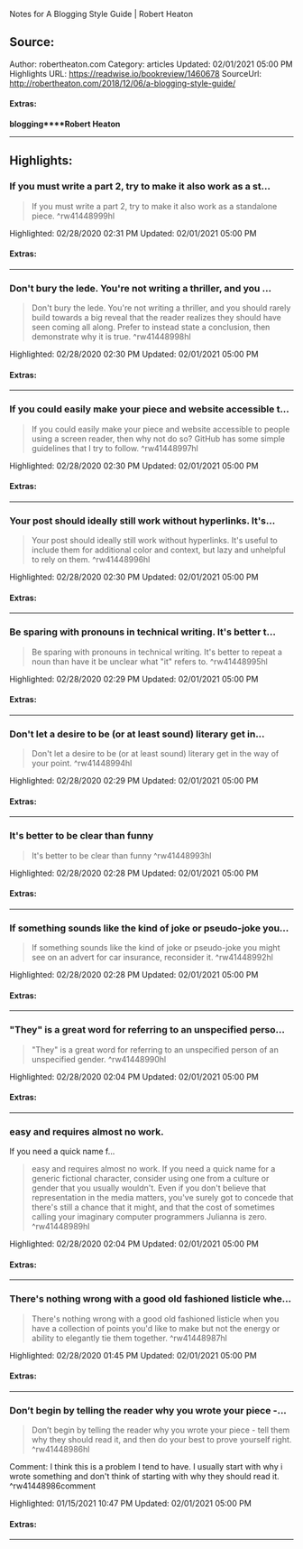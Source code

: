 Notes for A Blogging Style Guide | Robert Heaton

## Source:
Author: robertheaton.com
Category: articles
Updated: 02/01/2021 05:00 PM
Highlights URL: https://readwise.io/bookreview/1460678
SourceUrl: http://robertheaton.com/2018/12/06/a-blogging-style-guide/


#### Extras:
**blogging****Robert Heaton**



 
-----
 ## Highlights:

### If you must write a part 2, try to make it also work as a st...
>If you must write a part 2, try to make it also work as a standalone piece. ^rw41448999hl


Highlighted: 02/28/2020 02:31 PM
Updated: 02/01/2021 05:00 PM


#### Extras:





------

### Don't bury the lede. You're not writing a thriller, and you ...
>Don't bury the lede. You're not writing a thriller, and you should rarely build towards a big reveal that the reader realizes they should have seen coming all along. Prefer to instead state a conclusion, then demonstrate why it is true. ^rw41448998hl


Highlighted: 02/28/2020 02:30 PM
Updated: 02/01/2021 05:00 PM


#### Extras:





------

### If you could easily make your piece and website accessible t...
>If you could easily make your piece and website accessible to people using a screen reader, then why not do so? GitHub has some simple guidelines that I try to follow. ^rw41448997hl


Highlighted: 02/28/2020 02:30 PM
Updated: 02/01/2021 05:00 PM


#### Extras:





------

### Your post should ideally still work without hyperlinks. It's...
>Your post should ideally still work without hyperlinks. It's useful to include them for additional color and context, but lazy and unhelpful to rely on them. ^rw41448996hl


Highlighted: 02/28/2020 02:30 PM
Updated: 02/01/2021 05:00 PM


#### Extras:





------

### Be sparing with pronouns in technical writing. It's better t...
>Be sparing with pronouns in technical writing. It's better to repeat a noun than have it be unclear what "it" refers to. ^rw41448995hl


Highlighted: 02/28/2020 02:29 PM
Updated: 02/01/2021 05:00 PM


#### Extras:





------

### Don't let a desire to be (or at least sound) literary get in...
>Don't let a desire to be (or at least sound) literary get in the way of your point. ^rw41448994hl


Highlighted: 02/28/2020 02:29 PM
Updated: 02/01/2021 05:00 PM


#### Extras:





------

### It's better to be clear than funny
>It's better to be clear than funny ^rw41448993hl


Highlighted: 02/28/2020 02:28 PM
Updated: 02/01/2021 05:00 PM


#### Extras:





------

### If something sounds like the kind of joke or pseudo-joke you...
>If something sounds like the kind of joke or pseudo-joke you might see on an advert for car insurance, reconsider it. ^rw41448992hl


Highlighted: 02/28/2020 02:28 PM
Updated: 02/01/2021 05:00 PM


#### Extras:





------

### "They" is a great word for referring to an unspecified perso...
>"They" is a great word for referring to an unspecified person of an unspecified gender. ^rw41448990hl


Highlighted: 02/28/2020 02:04 PM
Updated: 02/01/2021 05:00 PM


#### Extras:





------

### easy and requires almost no work.
If you need a quick name f...
>easy and requires almost no work.
If you need a quick name for a generic fictional character, consider using one from a culture or gender that you usually wouldn't. Even if you don't believe that representation in the media matters, you've surely got to concede that there's still a chance that it might, and that the cost of sometimes calling your imaginary computer programmers Julianna is zero. ^rw41448989hl


Highlighted: 02/28/2020 02:04 PM
Updated: 02/01/2021 05:00 PM


#### Extras:





------

### There's nothing wrong with a good old fashioned listicle whe...
>There's nothing wrong with a good old fashioned listicle when you have a collection of points you'd like to make but not the energy or ability to elegantly tie them together. ^rw41448987hl


Highlighted: 02/28/2020 01:45 PM
Updated: 02/01/2021 05:00 PM


#### Extras:





------

### Don’t begin by telling the reader why you wrote your piece -...
>Don’t begin by telling the reader why you wrote your piece - tell them why they should read it, and then do your best to prove yourself right. ^rw41448986hl

Comment: I think this is a problem I tend to have. I usually start with why i wrote something and don't think of starting with why they should read it. ^rw41448986comment

Highlighted: 01/15/2021 10:47 PM
Updated: 02/01/2021 05:00 PM


#### Extras:





------

